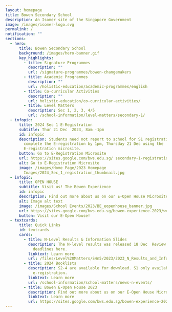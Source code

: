 ```yaml
---
layout: homepage
title: Bowen Secondary School
description: An Isomer site of the Singapore Government
image: /images/isomer-logo.svg
permalink: /
notification: ""
sections:
  - hero:
      title: Bowen Secondary School
      background: /images/hero-banner.gif
      key_highlights:
        - title: Signature Programmes
          description: ""
          url: /signature-programmes/bowen-changemakers
        - title: Academic Programmes
          description: ""
          url: /holistic-education/academic-programmes/english
        - title: Co-curricular Activities
          description: ""
          url: holistic-education/co-curricular-activities/
        - title: Level Matters
          description: Sec 1, 2, 3, 4/5
          url: /school-information/level-matters/secondary-1/
  - infopic:
      title: 2024 Sec 1 E-Registration
      subtitle: Thur 21 Dec  2023, 8am -1pm
      id: infopic
      description: Students need not report to school for S1 registration. Please
        complete the E-registration by 1pm, Thursday 21 Dec using the
        E-registration microsite.
      button: Go to E-Registration Microsite
      url: https://sites.google.com/bws.edu.sg/ secondary-1-registration-2024
      alt: Go to E-Registration Microsite
      image: /images/Home Page/2023 Homepage
        Images/2024_Sec_1_registration_thumbnail.jpg
  - infopic:
      title: OPEN HOUSE
      subtitle: Visit us! The Bowen Experience
      id: infopic
      description: Find out more about us on our E-Open House Microsite
      alt: Image alt text
      image: /images/School Events/2023/BE_eopenhouse_banner.jpg
      url: https://sites.google.com/bws.edu.sg/bowen-experience-2023/welcome-to-bowen-e-open-house
      button: Visit our E-Open House!
  - textcards:
      title: Quick Links
      id: textcards
      cards:
        - title: N-Level Results & Information Slides
          description: The N-level results was released 18 Dec  Review key info and
            deadlines here.
          linktext: Learn more
          url: /files/Level%20Matters/S4n5/2023/2023_N_Results_and_Info_Slides.pdf
        - title: 2024 Booklists
          description: S2-4 are available for download. S1 only available after
            e-registration.
          linktext: Learn more
          url: /school-information/school-matters/news-n-events/
        - title: Bowen E-Open House 2023
          description: Find out more about us on our E-Open House Microsite
          linktext: Learn more
          url: https://sites.google.com/bws.edu.sg/bowen-experience-2023/welcome-to-bowen-e-open-house
---
```

